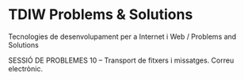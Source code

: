 # TDIW Problems & Solutions
Tecnologies de desenvolupament per a Internet i Web / Problems and Solutions

SESSIÓ DE PROBLEMES 10 – Transport de fitxers i missatges. Correu electrònic.

